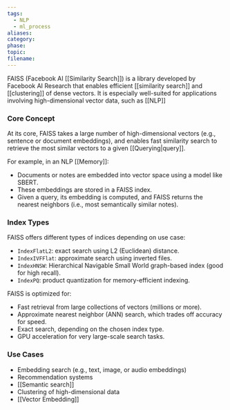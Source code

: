 ```yaml
---
tags:
  - NLP
  - ml_process
aliases: 
category: 
phase: 
topic: 
filename:
---
```

FAISS (Facebook AI [[Similarity Search]]) is a library developed by Facebook AI Research that enables efficient [[similarity search]] and [[clustering]] of dense vectors. It is especially well-suited for applications involving high-dimensional vector data, such as [[NLP]]
### Core Concept

At its core, FAISS takes a large number of high-dimensional vectors (e.g., sentence or document embeddings), and enables fast similarity search to retrieve the most similar vectors to a given [[Querying|query]].

For example, in an NLP [[Memory]]:
- Documents or notes are embedded into vector space using a model like SBERT.
- These embeddings are stored in a FAISS index.
- Given a query, its embedding is computed, and FAISS returns the nearest neighbors (i.e., most semantically similar notes).
### Index Types

FAISS offers different types of indices depending on use case:
- `IndexFlatL2`: exact search using L2 (Euclidean) distance.
- `IndexIVFFlat`: approximate search using inverted files.
- `IndexHNSW`: Hierarchical Navigable Small World graph-based index (good for high recall).
- `IndexPQ`: product quantization for memory-efficient indexing.

FAISS is optimized for:
- Fast retrieval from large collections of vectors (millions or more).
- Approximate nearest neighbor (ANN) search, which trades off accuracy for speed.
- Exact search, depending on the chosen index type.
- GPU acceleration for very large-scale search tasks.
### Use Cases

- Embedding search (e.g., text, image, or audio embeddings)
- Recommendation systems
- [[Semantic search]]
- Clustering of high-dimensional data
- [[Vector Embedding]]